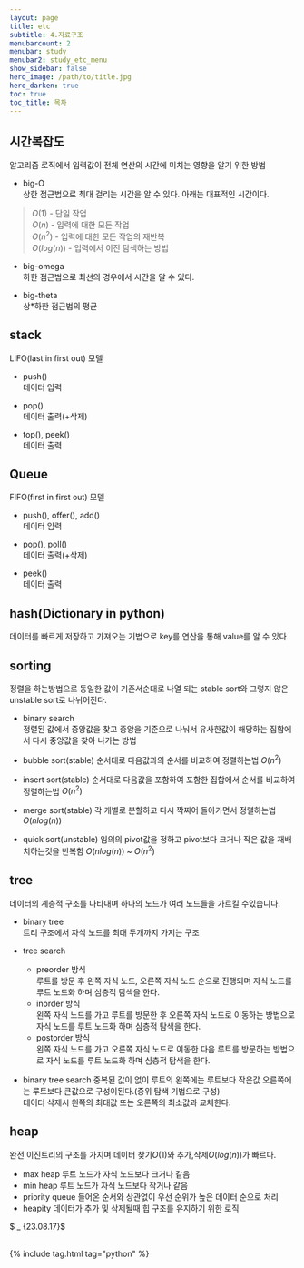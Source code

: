 ```yaml
---
layout: page
title: etc
subtitle: 4.자료구조
menubarcount: 2
menubar: study
menubar2: study_etc_menu
show_sidebar: false
hero_image: /path/to/title.jpg
hero_darken: true
toc: true
toc_title: 목차
---
```


## 시간복잡도
알고리즘 로직에서 입력값이 전체 연산의 시간에 미치는 영향을 알기 위한 방법

* big-O  
상한 점근법으로 최대 걸리는 시간을 알 수 있다. 아래는 대표적인 시간이다.
> $O(1)$ - 단일 작업  
> $O(n)$ - 입력에 대한 모든 작업  
> $O(n^2)$ - 입력에 대한 모든 작업의 재반복  
> $O(log(n))$ - 입력에서 이진 탐색하는 방법  

* big-omega  
하한 점근법으로 최선의 경우에서 시간을 알 수 있다.

* big-theta  
상*하한 점근법의 평균

## stack
LIFO(last in first out) 모델

* push()  
데이터 입력 

* pop()  
데이터 출력(+삭제)

* top(), peek()  
데이터 출력

## Queue

FIFO(first in first out) 모델

* push(), offer(), add()  
데이터 입력 

* pop(), poll()  
데이터 출력(+삭제)

* peek()  
데이터 출력

## hash(Dictionary in python)
데이터를 빠르게 저장하고 가져오는 기법으로 key를 연산을 통해 value를 알 수 있다

## sorting
정렬을 하는방법으로 동일한 값이 기존서순대로 나열 되는 stable sort와 그렇지 않은 unstable sort로 나뉘어진다.

* binary search  
정렬된 값에서 중앙값을 찾고 중앙을 기준으로 나눠서 유사한값이 해당하는 집합에서 다시 중앙값을 찾아 나가는 방법

* bubble sort(stable)
순서대로 다음값과의 순서를 비교하여 정렬하는법 $O(n^2)$

* insert sort(stable)
순서대로 다음값을 포함하여 포함한 집합에서 순서를 비교하여 정렬하는법 $O(n^2)$

* merge sort(stable)
각 개별로 분할하고 다시 짝찌어 돌아가면서 정렬하는법 $O(n log(n))$

* quick sort(unstable)
임의의 pivot값을 정하고 pivot보다 크거나 작은 값을 재배치하는것을 반복함 $O(n log(n))$ ~ $O(n^2)$

## tree
데이터의 계층적 구조를 나타내며 하나의 노드가 여러 노드들을 가르킬 수있습니다.

* binary tree  
트리 구조에서 자식 노드를 최대 두개까지 가지는 구조

* tree search
    * preorder 방식  
루트를 방문 후 왼쪽 자식 노드, 오른쪽 자식 노드 순으로 진행되며 자식 노드를 루트 노드화 하며 심층적 탐색을 한다.  
    * inorder 방식  
왼쪽 자식 노드를 가고 루트를 방문한 후 오른쪽 자식 노드로 이동하는 방법으로 자식 노드를 루트 노드화 하며 심층적 탐색을 한다.  
    * postorder 방식  
왼쪽 자식 노드를 가고 오른쪽 자식 노드로 이동한 다음 루트를 방문하는 방법으로 자식 노드를 루트 노드화 하며 심층적 탐색을 한다.

* binary tree search
중복된 값이 없이 루트의 왼쪽에는 루트보다 작은값 오른쪽에는 루트보다 큰값으로 구성이된다.(중위 탐색 기법으로 구성)  
데이터 삭제시 왼쪽의 최대값 또는 오른쪽의 최소값과 교체한다.  

## heap
완전 이진트리의 구조를 가지며 데이터 찾기$O(1)$와 추가,삭제$O(log(n))$가 빠르다.

* max heap
루트 노드가 자식 노드보다 크거나 같음
* min heap
루트 노드가 자식 노드보다 작거나 같음
* priority queue
들어온 순서와 상관없이 우선 순위가 높은 데이터 순으로 처리
* heapity
데이터가 추가 및 삭제될때 힙 구조를 유지하기 위한 로직


$ _ {23.08.17}$<br/><br/>



{% include tag.html tag="python" %}